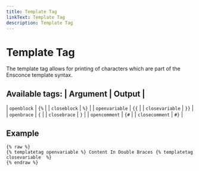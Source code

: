 ```yaml
---
title: Template Tag
linkText: Template Tag
description: Template Tag
---
```


# Template Tag

The template tag allows for printing of characters which are part of the Ensconce template syntax.

Available tags:
| Argument        | Output |
----------------------------
| `openblock`     | `{%`     |
| `closeblock`    | `%}`     |
| `openvariable`  | `{{`     |
| `closevariable` | `}}`     |
| `openbrace`     | `{`      |
| `closebrace`    | `}`      |
| `opencomment`   | `{#`     |
| `closecomment`  | `#}`     |

## Example

```text
{% raw %}
{% templatetag openvariable %} Content In Double Braces {% templatetag closevariable  %}
{% endraw %}
```
